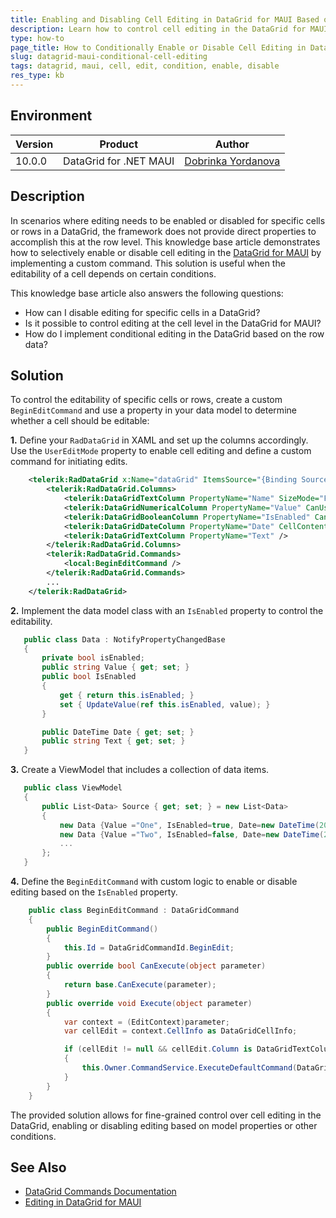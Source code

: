```yaml
---
title: Enabling and Disabling Cell Editing in DataGrid for MAUI Based on Conditions
description: Learn how to control cell editing in the DataGrid for MAUI by applying conditions to specific cells or rows.
type: how-to
page_title: How to Conditionally Enable or Disable Cell Editing in DataGrid for MAUI
slug: datagrid-maui-conditional-cell-editing
tags: datagrid, maui, cell, edit, condition, enable, disable
res_type: kb
---
```


## Environment

| Version | Product | Author | 
| --- | --- | ---- | 
| 10.0.0 | DataGrid for .NET MAUI | [Dobrinka Yordanova](https://www.telerik.com/blogs/author/dobrinka-yordanova)| 

## Description

In scenarios where editing needs to be enabled or disabled for specific cells or rows in a DataGrid, the framework does not provide direct properties to accomplish this at the row level. This knowledge base article demonstrates how to selectively enable or disable cell editing in the [DataGrid for MAUI](https://docs.telerik.com/devtools/maui/controls/datagrid/commands/editing) by implementing a custom command. This solution is useful when the editability of a cell depends on certain conditions.


This knowledge base article also answers the following questions:
- How can I disable editing for specific cells in a DataGrid?
- Is it possible to control editing at the cell level in the DataGrid for MAUI?
- How do I implement conditional editing in the DataGrid based on the row data?

## Solution

To control the editability of specific cells or rows, create a custom `BeginEditCommand` and use a property in your data model to determine whether a cell should be editable:

**1.** Define your `RadDataGrid` in XAML and set up the columns accordingly. Use the `UserEditMode` property to enable cell editing and define a custom command for initiating edits.

```xml
    <telerik:RadDataGrid x:Name="dataGrid" ItemsSource="{Binding Source}" AutoGenerateColumns="False" UserEditMode="Cell">
        <telerik:RadDataGrid.Columns>
            <telerik:DataGridTextColumn PropertyName="Name" SizeMode="Fixed" CanUserEdit="False"/>
            <telerik:DataGridNumericalColumn PropertyName="Value" CanUserEdit="False"/>
            <telerik:DataGridBooleanColumn PropertyName="IsEnabled" CanUserEdit="False"/>
            <telerik:DataGridDateColumn PropertyName="Date" CellContentFormat="{}{0:MM/dd/yyyy}" CanUserEdit="False"/>
            <telerik:DataGridTextColumn PropertyName="Text" />
        </telerik:RadDataGrid.Columns>
        <telerik:RadDataGrid.Commands>
            <local:BeginEditCommand />
        </telerik:RadDataGrid.Commands>
        ...
    </telerik:RadDataGrid>
```

**2.** Implement the data model class with an `IsEnabled` property to control the editability.

 ```csharp
    public class Data : NotifyPropertyChangedBase
    {
        private bool isEnabled;
        public string Value { get; set; }
        public bool IsEnabled
        {
            get { return this.isEnabled; }
            set { UpdateValue(ref this.isEnabled, value); }
        }

        public DateTime Date { get; set; }
        public string Text { get; set; }
    }
```

**3.** Create a ViewModel that includes a collection of data items.

 ```csharp
    public class ViewModel
    {
        public List<Data> Source { get; set; } = new List<Data>
        {
            new Data {Value ="One", IsEnabled=true, Date=new DateTime(2021,12,12), Text="Text 1"},
            new Data {Value ="Two", IsEnabled=false, Date=new DateTime(2021,12,13), Text="Text 2"},
            ...
        };
    }
```

**4.** Define the `BeginEditCommand` with custom logic to enable or disable editing based on the `IsEnabled` property.

```csharp
    public class BeginEditCommand : DataGridCommand
    {
        public BeginEditCommand()
        {
            this.Id = DataGridCommandId.BeginEdit;
        }
        public override bool CanExecute(object parameter)
        {
            return base.CanExecute(parameter);
        }
        public override void Execute(object parameter)
        {
            var context = (EditContext)parameter;
            var cellEdit = context.CellInfo as DataGridCellInfo;

            if (cellEdit != null && cellEdit.Column is DataGridTextColumn && cellEdit.Column.HeaderText == "Text" && (cellEdit.Item as Data).IsEnabled == true)
            {
                this.Owner.CommandService.ExecuteDefaultCommand(DataGridCommandId.BeginEdit, parameter);
            }
        }
    }
```

The provided solution allows for fine-grained control over cell editing in the DataGrid, enabling or disabling editing based on model properties or other conditions.

## See Also

- [DataGrid Commands Documentation](https://docs.telerik.com/devtools/maui/controls/datagrid/commands/overview)
- [Editing in DataGrid for MAUI](https://docs.telerik.com/devtools/maui/controls/datagrid/editing)

